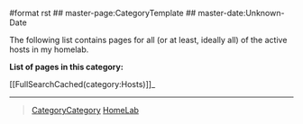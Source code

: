 \#format rst \#\# master-page:CategoryTemplate \#\# master-date:Unknown-Date

The following list contains pages for all (or at least, ideally all) of the active hosts in my homelab.

**List of pages in this category:**

[[FullSearchCached(category:Hosts)]]\_

* * * * *

> [CategoryCategory](../CategoryCategory) [HomeLab](../HomeLab)
